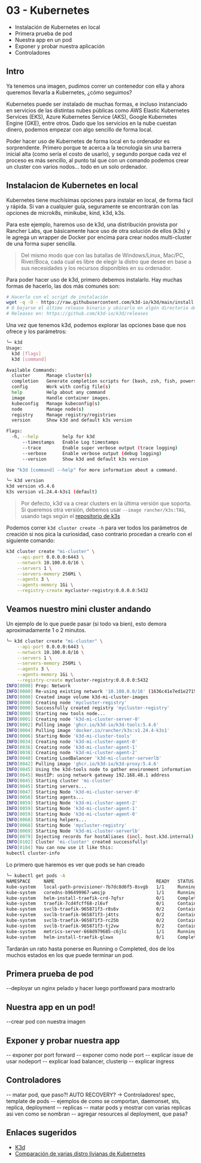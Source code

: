 # 03 - Kubernetes

- Instalación de Kubernetes en local
- Primera prueba de pod
- Nuestra app en un pod
- Exponer y probar nuestra aplicación
- Controladores

## Intro

Ya tenemos una imagen, pudimos correr un contenedor con ella y ahora queremos llevarla a Kubernetes, ¿cómo seguimos?

Kubernetes puede ser instalado de muchas formas, e incluso instanciado en servicios de las distintas nubes públicas como AWS Elastic Kubernetes Services (EKS), Azure Kubernetes Service (AKS), Google Kubernetes Engine (GKE), entre otros. Dado que los servicios en la nube cuestan dinero, podemos empezar con algo sencillo de forma local.

Poder hacer uso de Kubernetes de forma local en tu ordenador es sorprendente. Primero porque te acerca a la tecnología sin una barrera inicial alta (como sería el costo de usarlo), y segundo porque cada vez el proceso es más sencillo, al punto tal que con un comando podemos crear un cluster con varios nodos... todo en un solo ordenador.

## Instalacion de Kubernetes en local

Kubernetes tiene muchísimas opciones para instalar en local, de forma fácil y rápida. Si van a cualquier guía, seguramente se encontrarán con las opciones de microk8s, minikube, kind, k3d, k3s.

Para este ejemplo, haremos uso de k3d, una distribución provista por Rancher Labs, que básicamente hace uso de otra solución de ellos (k3s) y le agrega un wrapper de Docker por encima para crear nodos multi-cluster de una forma super sencilla.

> Del mismo modo que con las batallas de Windows/Linux, Mac/PC, River/Boca, cada cual es libre de elegir la distro que desee en base a sus necesidades y los recursos disponibles en su ordenador.

Para poder hacer uso de k3d, primero debemos instalarlo. Hay muchas formas de hacerlo, las dos más comunes son:

```sh
# Hacerlo con el script de instalación
wget -q -O - https://raw.githubusercontent.com/k3d-io/k3d/main/install.sh | bash
# O bajarse el último release binario y ubicarlo en algún directorio dentro de nuestro $PATH
# Releases en: https://github.com/k3d-io/k3d/releases
```

Una vez que tenemos k3d, podemos explorar las opciones base que nos ofrece y los parámetros:

```sh
╰─ k3d
Usage:
  k3d [flags]
  k3d [command]

Available Commands:
  cluster      Manage cluster(s)
  completion   Generate completion scripts for [bash, zsh, fish, powershell | psh]
  config       Work with config file(s)
  help         Help about any command
  image        Handle container images.
  kubeconfig   Manage kubeconfig(s)
  node         Manage node(s)
  registry     Manage registry/registries
  version      Show k3d and default k3s version

Flags:
  -h, --help         help for k3d
      --timestamps   Enable Log timestamps
      --trace        Enable super verbose output (trace logging)
      --verbose      Enable verbose output (debug logging)
      --version      Show k3d and default k3s version

Use "k3d [command] --help" for more information about a command.

╰─ k3d version
k3d version v5.4.6
k3s version v1.24.4-k3s1 (default)
```

> Por defecto, k3d va a crear clusters en la última versión que soporta. Si queremos otra versión, debemos usar `--image rancher/k3s:TAG`, usando tags según el [repositorio de k3s](https://hub.docker.com/r/rancher/k3s/tags)

Podemos correr `k3d cluster create -h` para ver todos los parámetros de creación si nos pica la curiosidad, caso contrario procedan a crearlo con el siguiente comando:

```sh
k3d cluster create "mi-cluster" \
    --api-port 0.0.0.0:6443 \
    --network 10.100.0.0/16 \
    --servers 1 \
    --servers-memory 256Mi \
    --agents 3 \
    --agents-memory 1Gi \
    --registry-create mycluster-registry:0.0.0.0:5432
```

## Veamos nuestro mini cluster andando

Un ejemplo de lo que puede pasar (si todo va bien), esto demora aproximadamente 1 o 2 minutos.

```sh
╰─ k3d cluster create "mi-cluster" \
    --api-port 0.0.0.0:6443 \
    --network 10.100.0.0/16 \
    --servers 1 \
    --servers-memory 256Mi \
    --agents 3 \
    --agents-memory 1Gi \
    --registry-create mycluster-registry:0.0.0.0:5432
INFO[0000] Prep: Network                                
INFO[0000] Re-using existing network '10.100.0.0/16' (1636c41e7ed1e271585f9e007877fb23f83b8fa9906e85f71db6839ab68776ec) 
INFO[0000] Created image volume k3d-mi-cluster-images   
INFO[0000] Creating node 'mycluster-registry'           
INFO[0000] Successfully created registry 'mycluster-registry' 
INFO[0000] Starting new tools node...                   
INFO[0001] Creating node 'k3d-mi-cluster-server-0'      
INFO[0002] Pulling image 'ghcr.io/k3d-io/k3d-tools:5.4.6' 
INFO[0004] Pulling image 'docker.io/rancher/k3s:v1.24.4-k3s1' 
INFO[0006] Starting Node 'k3d-mi-cluster-tools'         
INFO[0034] Creating node 'k3d-mi-cluster-agent-0'       
INFO[0036] Creating node 'k3d-mi-cluster-agent-1'       
INFO[0038] Creating node 'k3d-mi-cluster-agent-2'       
INFO[0040] Creating LoadBalancer 'k3d-mi-cluster-serverlb' 
INFO[0042] Pulling image 'ghcr.io/k3d-io/k3d-proxy:5.4.6' 
INFO[0045] Using the k3d-tools node to gather environment information 
INFO[0045] HostIP: using network gateway 192.168.48.1 address 
INFO[0045] Starting cluster 'mi-cluster'                
INFO[0045] Starting servers...                          
INFO[0047] Starting Node 'k3d-mi-cluster-server-0'      
INFO[0056] Starting agents...                           
INFO[0059] Starting Node 'k3d-mi-cluster-agent-2'       
INFO[0059] Starting Node 'k3d-mi-cluster-agent-1'       
INFO[0059] Starting Node 'k3d-mi-cluster-agent-0'       
INFO[0068] Starting helpers...                          
INFO[0068] Starting Node 'mycluster-registry'           
INFO[0069] Starting Node 'k3d-mi-cluster-serverlb'      
INFO[0079] Injecting records for hostAliases (incl. host.k3d.internal) and for 7 network members into CoreDNS configmap... 
INFO[0102] Cluster 'mi-cluster' created successfully!   
INFO[0104] You can now use it like this:                
kubectl cluster-info
```

Lo primero que haremos es ver que pods se han creado

```sh
╰─ kubectl get pods -A
NAMESPACE     NAME                                      READY   STATUS              RESTARTS   AGE
kube-system   local-path-provisioner-7b7dc8d6f5-8svgb   1/1     Running             0          53s
kube-system   coredns-b96499967-wmsjp                   1/1     Running             0          53s
kube-system   helm-install-traefik-crd-7qfsr            0/1     Completed           0          53s
kube-system   traefik-7cd4fcff68-zl6vf                  0/1     ContainerCreating   0          10s
kube-system   svclb-traefik-965871f3-r8s6v              0/2     ContainerCreating   0          9s
kube-system   svclb-traefik-965871f3-j4tts              0/2     ContainerCreating   0          9s
kube-system   svclb-traefik-965871f3-rc25b              0/2     ContainerCreating   0          9s
kube-system   svclb-traefik-965871f3-tj2vw              0/2     ContainerCreating   0          9s
kube-system   metrics-server-668d979685-c6jlc           1/1     Running             0          53s
kube-system   helm-install-traefik-glxwx                0/1     Completed           1          53s
```

Tardarán un rato hasta ponerse en Running o Completed, dos de los muchos estados en los que puede terminar un pod.

## Primera prueba de pod

--deployar un nginx pelado y hacer luego portfoward para mostrarlo

## Nuestra app en un pod!

--crear pod con nuestra imagen
## Exponer y probar nuestra app


-- exponer por port forward
-- exponer como node port
-- explicar issue de usar nodeport
-- explicar load balancer, clusterip
-- explicar ingress

## Controladores

-- matar pod, que paso?! AUTO RECOVERY? -> Controladores! spec, template de pods
-- ejemplos de como se comportan, daemonset, sts, replica, deployment
-- replicas
-- matar pods y mostrar con varias replicas asi ven como se nombran
-- agregar resources al deployment, que pasa?

## Enlaces sugeridos

- [K3d](https://k3d.io)
- [Comparación de varias distro livianas de Kubernetes](https://www.linkedin.com/pulse/run-kubernetes-locally-minikube-microk8s-k3s-k3d-kind-sangode/?trk=portfolio_article-card_title)
